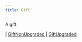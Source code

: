 ```yaml
---
title: Gift
---
```


A gift.

<div class="font-mono whitespace-pre"><span class="opacity-50">|</span> <a href="/types/giftnonupgraded"  >GiftNonUpgraded</a>
<span class="opacity-50">|</span> <a href="/types/giftupgraded"  >GiftUpgraded</a></div>


